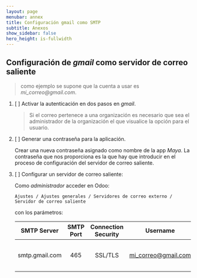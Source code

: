 ```yaml
---
layout: page
menubar: annex
title: Configuración gmail como SMTP 
subtitle: Anexos
show_sidebar: false
hero_height: is-fullwidth
---
```


## Configuración de _gmail_ como servidor de correo saliente

> como ejemplo se supone que la cuenta a usar es _mi_correo@gmail.com_.

1. [ ] Activar la autenticación en dos pasos en _gmail_.

   > Si el correo pertenece a una organización es necesario que sea el administrador de la organización el que visualice la opción para el usuario.

2. [ ] Generar una contraseña para la aplicación.

   Crear una nueva contraseña asignado como nombre de la app _Maya_. La contraseña que nos proporciona es la que hay que introducir en el proceso de configuración del servidor de correo saliente.

3. [ ] Configurar un servidor de correo saliente:

    Como _administrador_ acceder en Odoo:

       Ajustes / Ajustes generales / Servidores de correo externo / Servidor de correo saliente

      con los parámetros:

      | SMTP Server | SMTP Port | Connection Security | Username | Password |
      | :---------: | :-------: | :-----------------: | :------: | :------: |
      | smtp.gmail.com | 465 | SSL/TLS | mi_correo@gmail.com | contraseña obtenida en el paso 2 | 